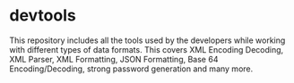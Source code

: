 # devtools
This repository includes all the tools used by the developers while working with different types of data formats. This covers XML Encoding Decoding, XML Parser, XML Formatting, JSON Formatting, Base 64 Encoding/Decoding, strong password generation and many more.
